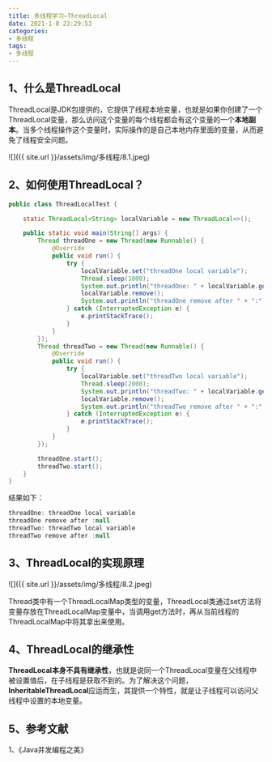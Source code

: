 ```yaml
---
title: 多线程学习—ThreadLocal
date: 2021-1-8 23:29:53
categories:
- 多线程
tags:
- 多线程
---
```


## 1、什么是ThreadLocal

  ThreadLocal是JDK包提供的，它提供了线程本地变量，也就是如果你创建了一个ThreadLocal变量，那么访问这个变量的每个线程都会有这个变量的一个**本地副本**。当多个线程操作这个变量时，实际操作的是自己本地内存里面的变量，从而避免了线程安全问题。

![]({{ site.url }}/assets/img/多线程/8.1.jpeg)


## 2、如何使用ThreadLocal？

```java
public class ThreadLocalTest {

    static ThreadLocal<String> localVariable = new ThreadLocal<>();

    public static void main(String[] args) {
        Thread threadOne = new Thread(new Runnable() {
            @Override
            public void run() {
                try {
                    localVariable.set("threadOne local variable");
                    Thread.sleep(1000);
                    System.out.println("threadOne: " + localVariable.get());
                    localVariable.remove();
                    System.out.println("threadOne remove after " + ":" + localVariable.get());
                } catch (InterruptedException e) {
                    e.printStackTrace();
                }
            }
        });
        Thread threadTwo = new Thread(new Runnable() {
            @Override
            public void run() {
                try {
                    localVariable.set("threadTwo local variable");
                    Thread.sleep(2000);
                    System.out.println("threadTwo: " + localVariable.get());
                    localVariable.remove();
                    System.out.println("threadTwo remove after " + ":" + localVariable.get());
                } catch (InterruptedException e) {
                    e.printStackTrace();
                }
            }
        });

        threadOne.start();
        threadTwo.start();
    }
}
```

结果如下：

```java
threadOne: threadOne local variable
threadOne remove after :null
threadTwo: threadTwo local variable
threadTwo remove after :null
```

## 3、ThreadLocal的实现原理

![]({{ site.url }}/assets/img/多线程/8.2.jpeg)


Thread类中有一个ThreadLocalMap类型的变量，ThreadLocal类通过set方法将变量存放在ThreadLocalMap变量中，当调用get方法时，再从当前线程的ThreadLocalMap中将其拿出来使用。

## 4、ThreadLocal的继承性

**ThreadLocal本身不具有继承性**，也就是说同一个ThreadLocal变量在父线程中被设置值后，在子线程是获取不到的。为了解决这个问题，**InheritableThreadLocal**应运而生，其提供一个特性，就是让子线程可以访问父线程中设置的本地变量。



## 5、参考文献

1、《Java并发编程之美》
